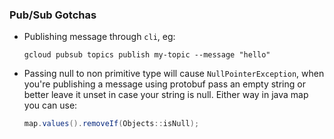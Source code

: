 ### Pub/Sub Gotchas

- Publishing message through `cli`, eg:
  ```aidl
  gcloud pubsub topics publish my-topic --message "hello"
  ```
- Passing null to non primitive type will cause `NullPointerException`,
  when you're publishing a message using protobuf
  pass an empty string or better leave it unset in case your string is null.
  Either way in java map you can use:
  ```java
  map.values().removeIf(Objects::isNull);
  ```
